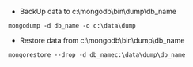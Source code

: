 - BackUp data to c:\mongodb\bin\dump\db_name
````
mongodump -d db_name -o c:\data\dump
````

- Restore data from c:\mongodb\bin\dump\db_name
````
mongorestore --drop -d db_namec:\data\dump\db_name
````